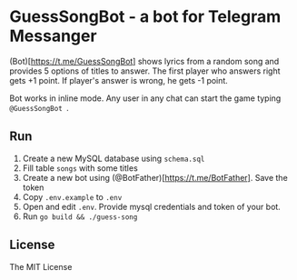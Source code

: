 # GuessSongBot - a bot for Telegram Messanger

(Bot)[https://t.me/GuessSongBot] shows lyrics from a random song and provides 5 options of titles to answer.
The first player who answers right gets +1 point. If player's answer is wrong, he gets -1 point.

Bot works in inline mode. Any user in any chat can start the game typing `@GuessSongBot `.

## Run

1. Create a new MySQL database using `schema.sql`
2. Fill table `songs` with some titles
3. Create a new bot using (@BotFather)[https://t.me/BotFather]. Save the token
4. Copy `.env.example` to `.env`
5. Open and edit `.env`. Provide mysql credentials and token of your bot.
6. Run `go build && ./guess-song`

## License

The MIT License
